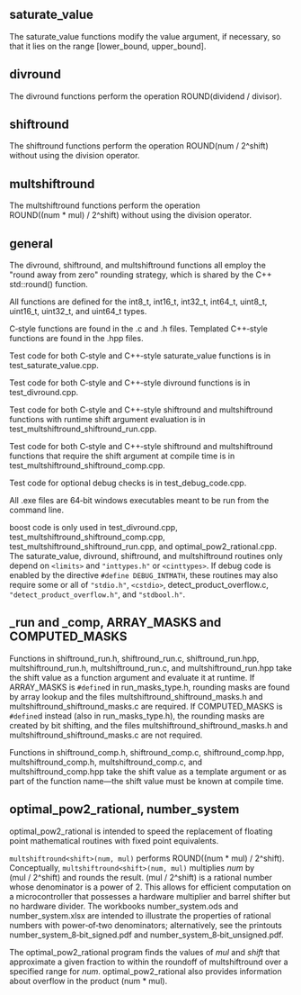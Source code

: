 ## saturate\_value

The saturate\_value functions modify the value argument, if necessary, so that it lies on the range [lower\_bound,&#xa0;upper\_bound].

## divround

The divround functions perform the operation ROUND(dividend&#xa0;/&#xa0;divisor).

## shiftround

The shiftround functions perform the operation ROUND(num&#xa0;/&#xa0;2^shift) without using the division operator.

## multshiftround

The multshiftround functions perform the operation ROUND((num&#xa0;*&#xa0;mul)&#xa0;/&#xa0;2^shift) without using the division operator.

## general

The divround, shiftround, and multshiftround functions all employ the "round away from zero" rounding strategy, which is shared by the C++ std::round() function.

All functions are defined for the int8\_t, int16\_t, int32\_t, int64\_t, uint8\_t, uint16\_t, uint32\_t, and uint64\_t types. 

C&#x2011;style functions are found in the .c and .h files. Templated C++&#x2011;style functions are found in the .hpp files.

Test code for both C&#x2011;style and C++&#x2011;style saturate\_value functions is in test\_saturate\_value.cpp.

Test code for both C&#x2011;style and C++&#x2011;style divround functions is in test\_divround.cpp. 

Test code for both C&#x2011;style and C++&#x2011;style shiftround and multshiftround functions with runtime shift argument evaluation is in test\_multshiftround\_shiftround\_run.cpp.

Test code for both C&#x2011;style and C++&#x2011;style shiftround and multshiftround functions that require the shift argument at compile time is in test\_multshiftround\_shiftround\_comp.cpp.

Test code for optional debug checks is in test\_debug\_code.cpp.

All .exe files are 64&#x2011;bit windows executables meant to be run from the command line.

boost code is only used in test\_divround.cpp, test\_multshiftround\_shiftround\_comp.cpp, test\_multshiftround\_shiftround\_run.cpp, and optimal\_pow2\_rational.cpp. The saturate\_value, divround, shiftround, and multshiftround routines only depend on `<limits>` and `"inttypes.h"` or `<cinttypes>`. If debug code is enabled by the directive `#define DEBUG_INTMATH`, these routines may also require some or all of `"stdio.h"`, `<cstdio>`, detect_product_overflow.c, `"detect_product_overflow.h"`, and `"stdbool.h"`.

## \_run and \_comp, ARRAY\_MASKS and COMPUTED\_MASKS

Functions in shiftround\_run.h, shiftround\_run.c, shiftround\_run.hpp, multshiftround\_run.h, multshiftround\_run.c, and multshiftround\_run.hpp take the shift value as a function argument and evaluate it at runtime. If ARRAY\_MASKS is `#define`d in run\_masks\_type.h, rounding masks are found by array lookup and the files multshiftround\_shiftround\_masks.h and multshiftround\_shiftround\_masks.c are required. If COMPUTED\_MASKS is `#define`d instead (also in run\_masks\_type.h), the rounding masks are created by bit shifting, and the files multshiftround\_shiftround\_masks.h and multshiftround\_shiftround\_masks.c are not required.

Functions in shiftround\_comp.h, shiftround\_comp.c, shiftround\_comp.hpp, multshiftround\_comp.h, multshiftround\_comp.c, and multshiftround\_comp.hpp take the shift value as a template argument or as part of the function name&#x2014;the shift value must be known at compile time.

## optimal\_pow2\_rational, number\_system

optimal\_pow2\_rational is intended to speed the replacement of floating point mathematical routines with fixed point equivalents. 

`multshiftround<shift>(num, mul)` performs ROUND((num&#xa0;*&#xa0;mul)&#xa0;/&#xa0;2^shift). Conceptually, `multshiftround<shift>(num, mul)` multiplies _num_ by (mul&#xa0;/&#xa0;2^shift) and rounds the result. (mul&#xa0;/&#xa0;2^shift) is a rational number whose denominator is a power of 2. This allows for efficient computation on a microcontroller that possesses a hardware multiplier and barrel shifter but no hardware divider. The workbooks number\_system.ods and number\_system.xlsx are intended to illustrate the properties of rational numbers with power&#x2011;of&#x2011;two denominators; alternatively, see the printouts number\_system\_8&#x2011;bit\_signed.pdf and number\_system\_8&#x2011;bit\_unsigned.pdf.

The optimal\_pow2\_rational program finds the values of _mul_ and _shift_ that approximate a given fraction to within the roundoff of multshiftround over a specified range for _num_. optimal\_pow2\_rational also provides information about overflow in the product (num&#xa0;*&#xa0;mul).
